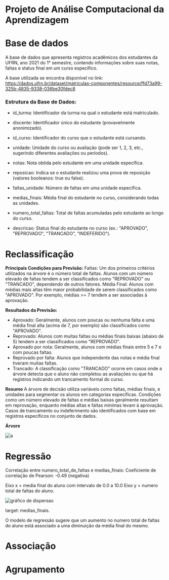 # Projeto de  Análise Computacional da Aprendizagem

# Base de dados

A base de dados que apresenta registros acadêmicos dos estudantes da UFRN, ano 2021 do 1° semestre, contendo informações sobre suas notas, faltas e status final em um curso específico. 

A base utilizada se encontra disponível no link: https://dados.ufrn.br/dataset/matriculas-componentes/resource/ffd73a99-325b-4835-9338-036be30fdec8

### Estrutura da Base de Dados:

- id_turma: Identificador da turma na qual o estudante está matriculado.

- discente: Identificador único do estudante (provavelmente anonimizado).

- id_curso: Identificador do curso que o estudante está cursando.

- unidade: Unidade do curso ou avaliação (pode ser 1, 2, 3, etc., sugerindo diferentes avaliações ou períodos).

- notas: Nota obtida pelo estudante em uma unidade específica.

- reposicao: Indica se o estudante realizou uma prova de reposição (valores booleanos: true ou false).

- faltas_unidade: Número de faltas em uma unidade específica.

- medias_finais: Média final do estudante no curso, considerando todas as unidades.

- numero_total_faltas: Total de faltas acumuladas pelo estudante ao longo do curso.

- descricao: Status final do estudante no curso (ex.: "APROVADO", "REPROVADO", "TRANCADO", "INDEFERIDO").

# Reclassificação

**Principais Condições para Previsão:**
Faltas: Um dos primeiros critérios utilizados na árvore é o número total de faltas. Alunos com um número elevado de faltas tendem a ser classificados como "REPROVADO" ou "TRANCADO", dependendo de outros fatores.
Média Final: Alunos com médias mais altas têm maior probabilidade de serem classificados como "APROVADO". Por exemplo, médias >= 7 tendem a ser associadas à aprovação.

**Resultados da Previsão:**
- Aprovado: Geralmente, alunos com poucas ou nenhuma falta e uma média final alta (acima de 7, por exemplo) são classificados como "APROVADO".
- Reprovado: Alunos com muitas faltas ou médias finais baixas (abaixo de 5) tendem a ser classificados como "REPROVADO".
- Aprovado por nota: Geralmente, alunos com médias finais entre 5 e 7 e com poucas faltas.
- Reprovado por falta: Alunos que independente das notas e média final tiveram muitas faltas.
- Trancado: A classificação como "TRANCADO" ocorre em casos onde a árvore detecta que o aluno não completou as avaliações ou que há registros indicando um trancamento formal do curso.

**Resumo**
A árvore de decisão utiliza variáveis como faltas, médias finais, e unidades para segmentar os alunos em categorias específicas. Condições como um número elevado de faltas e médias baixas geralmente resultam em reprovação, enquanto médias altas e faltas mínimas levam à aprovação. Casos de trancamento ou indeferimento são identificados com base em registros específicos no conjunto de dados.

**Árvore**

![a](https://github.com/user-attachments/assets/97315998-f45a-4d75-b423-3e100fc342a4)


# Regressão

Correlação entre numero_total_de_faltas e medias_finais:
Coeficiente de correlação de Pearson: -0.49 (negativa)

Eixo x = media final do aluno com intervalo de 0.0 a 10.0
Eixo y = numero total de faltas do aluno.

![gráfico de dispersao](https://github.com/user-attachments/assets/cc121881-069c-42d2-8282-8bf83ff47792)


target: medias_finais.

O modelo de regressão sugere que um aumento no numero total de faltas do aluno está associado a uma diminuição da média final do mesmo.

# Associação
# Agrupamento
